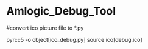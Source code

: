 # Amlogic_Debug_Tool



#convert ico picture file to *.py

pyrcc5 -o object[ico_debug.py] source ico[debug.ico] 
